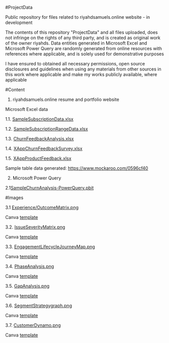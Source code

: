 #ProjectData

Public repository for files related to riyahdsamuels.online website - in development

The contents of this repository "ProjectData" and all files uploaded, does not infringe on the rights of any third party, and is created as original work of the owner riyahds. Data entities generated in Microsoft Excel and Microsoft Power Query are randomly generated from online resources with references where applicable, and is solely used for demonstrative purposes

I have ensured to obtained all necessary permissions, open source disclosures and guidelines when using any materials from other sources in this work where applicable and make my works publicly available, where applicable

#Content

1. riyahdsamuels.online resume and portfolio website

Microsoft Excel data

1.1. [SampleSubscriptionData.xlsx](https://github.com/riyahds/ProjectData/blob/main/SampleSubscriptionData.xlsx)

1.2. [SampleSubscriptionRangeData.xlsx](https://github.com/riyahds/ProjectData/blob/main/SampleSubscriptionRangeData.xlsx)

1.3. [ChurnFeedbackAnalysis.xlsx](https://github.com/riyahds/ProjectData/blob/main/ChurnFeedbackAnalysis.xlsx)

1.4. [XAppChurnFeedbackSurvey.xlsx](https://github.com/riyahds/ResumeWebsite/blob/main/XAppChurnFeedbackSurvey.xlsx)

1.5. [XAppProductFeedback.xlsx](https://github.com/riyahds/ResumeWebsite/blob/main/XAppProductFeedback.xlsx)

Sample table data generated: https://www.mockaroo.com/0596cf40

2. Microsoft Power Query

2.1[SampleChurnAnalysis-PowerQuery.pbit](https://github.com/riyahds/ProjectData/blob/main/SampleChurnAnalysis-PowerQuery.pbit)

#Images

3.1 [Experience/OutcomeMatrix.png](https://github.com/riyahds/ProjectData/blob/main/ExperienceOutcomeMatrix.png)

Canva [template](https://www.canva.com/design/DAFa34jYWO4/eVX3tjZ0bS5RuVOJAf-jVA/edit?utm_content=DAFa34jYWO4&utm_campaign=designshare&utm_medium=link2&utm_source=sharebutton)

3.2. [IssueSeverityMatrix.png](https://github.com/riyahds/ProjectData/blob/main/IssueSeverityMatrix.png)

Canva [template](https://www.canva.com/design/DAFbsagwtsQ/63rLDJ7gay5xNbdSCAldwg/edit?utm_content=DAFbsagwtsQ&utm_campaign=designshare&utm_medium=link2&utm_source=sharebutton)

3.3. [EngagementLifecycleJourneyMap.png](https://github.com/riyahds/ProjectData/blob/main/EngagementLifecycleJourneyMap.png)

Canva [template](https://www.canva.com/design/DAFb4ub6kyw/1wBIv98azBop9AiQGd-OaQ/edit?utm_content=DAFb4ub6kyw&utm_campaign=designshare&utm_medium=link2&utm_source=sharebutton)

3.4. [PhaseAnalysis.png](https://github.com/riyahds/ProjectData/blob/main/PhaseAnalysis.png)

Canva [template](https://www.canva.com/design/DAFb9gFAAJc/iE02yvCVYg4Fh9HUBclqVg/edit?utm_content=DAFb9gFAAJc&utm_campaign=designshare&utm_medium=link2&utm_source=sharebutton)

3.5. [GapAnalysis.png](https://github.com/riyahds/ProjectData/blob/main/GAPAnalysis.png)

Canva [template](https://www.canva.com/design/DAFcDyqW_FM/nNhb98iBLDiqURvHgFNB6g/edit?utm_content=DAFcDyqW_FM&utm_campaign=designshare&utm_medium=link2&utm_source=sharebutton)

3.6. [SegmentStrategygraph.png](https://github.com/riyahds/ProjectData/blob/main/SegmentStrategy.png)

Canva [template](https://www.canva.com/design/DAFcIrxWfqs/H9TS5qdWO-5B2jHhv6DRFg/edit?utm_content=DAFcIrxWfqs&utm_campaign=designshare&utm_medium=link2&utm_source=sharebutton)

3.7. [CustomerDynamo.png](https://github.com/riyahds/ProjectData/blob/main/CustomerDynamo.png)

Canva [template](https://www.canva.com/design/DAFcKk5XGfI/QXujQZF-Zx4u9PfDYAF5Cw/edit?utm_content=DAFcKk5XGfI&utm_campaign=designshare&utm_medium=link2&utm_source=sharebutton)
